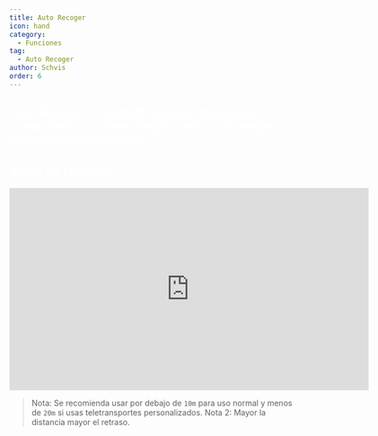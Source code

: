 ```yaml
---
title: Auto Recoger
icon: hand
category:
  - Funciones
tag:
  - Auto Recoger
author: Schvis
order: 6
---
```


## <span style='color:white;'>Auto Recoger te permite recoger materiales como plantas, cofres, drops y más con rangos y retrasos personalizados.</span>

## <span style='color:white;'>Video de Ejemplo:</span>

<iframe width="640" height="360" src="https://www.youtube.com/embed/wUyI2XO_Z4E?list=PL5eI1Tb64p56g27qfYk7VuFTz4FK6YrKa" title="Korepi - Auto Loot" frameborder="0" allow="accelerometer; autoplay; clipboard-write; encrypted-media; gyroscope; picture-in-picture; web-share" allowfullscreen></iframe>

> Nota: Se recomienda usar por debajo de `10m` para uso normal y menos de `20m` si usas teletransportes personalizados.
> Nota 2: Mayor la distancia mayor el retraso.